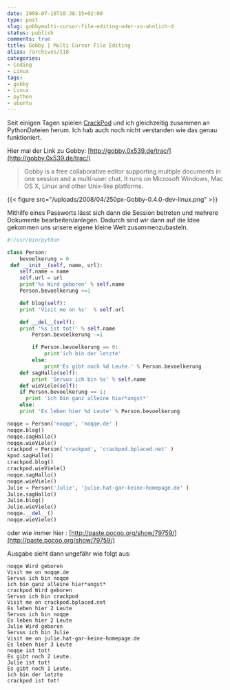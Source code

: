 ```yaml
---
date: 2008-07-18T10:38:15+02:00
type: post
slug: gobbymulti-cursor-file-editing-oder-so-ahnlich-d
status: publish
comments: true
title: Gobby | Multi Cursor File Editing
alias: /archives/118
categories:
- Coding
- Linux
tags:
- gobby
- Linux
- python
- ubuntu
---
```


Seit einigen Tagen spielen [CrackPod](http://crackpod.bplaced.net) und ich gleichzeitig zusammen an PythonDateien herum. Ich hab auch noch nicht verstanden wie das genau funktioniert.

Hier mal der Link zu Gobby: [http://gobby.0x539.de/trac/](http://gobby.0x539.de/trac/)


> Gobby is a free collaborative editor supporting multiple documents in one session and a multi-user chat. It runs on Microsoft Windows, Mac OS X, Linux and other Unix-like platforms.



{{< figure src="/uploads/2008/04/250px-Gobby-0.4.0-dev-linux.png" >}}

Mithilfe eines Passworts lässt sich dann die Session betreten und mehrere Dokumente bearbeiten/anlegen. Dadurch sind wir dann auf die Idee gekommen uns unsere eigene kleine Welt zusammenzubasteln.


``` python
#!/usr/bin/python

class Person:
	bevoelkerung = 0
 def __init__(self, name, url):
 	self.name = name
 	self.url = url
 	print'%s Wird geboren' % self.name
 	Person.bevoelkerung +=1

	def blog(self):
 	print 'Visit me on %s'  % self.url

	def __del__(self):
 	print '%s ist tot!' % self.name
		Person.bevoelkerung -=1

		if Person.bevoelkerung == 0:
			print'ich bin der letzte'
		else:
			print'Es gibt noch %d Leute.' % Person.bevoelkerung
 	def sagHallo(self):
		print 'Servus ich bin %s' % self.name
	def wieViele(self):
	if Person.bevoelkerung == 1:
	  print 'ich bin ganz alleine hier*angst*'
	else:
    print 'Es leben hier %d Leute' % Person.bevoelkerung

noqqe = Person('noqqe', 'noqqe.de' )
noqqe.blog()
noqqe.sagHallo()
noqqe.wieViele()
crackpod = Person('crackpod', 'crackpod.bplaced.net' )
kpod.sagHallo()
crackpod.blog()
crackpod.wieViele()
noqqe.sagHallo()
noqqe.wieViele()
Julie = Person('Julie', 'julie.hat-gar-keine-homepage.de' )
Julie.sagHallo()
Julie.blog()
Julie.wieViele()
noqqe.__del__()
noqqe.wieViele()
```



oder wie immer hier : [http://paste.pocoo.org/show/79759/](http://paste.pocoo.org/show/79759/)

Ausgabe sieht dann ungefähr wie folgt aus:
```
noqqe Wird geboren
Visit me on noqqe.de
Servus ich bin noqqe
ich bin ganz alleine hier*angst*
crackpod Wird geboren
Servus ich bin crackpod
Visit me on crackpod.bplaced.net
Es leben hier 2 Leute
Servus ich bin noqqe
Es leben hier 2 Leute
Julie Wird geboren
Servus ich bin Julie
Visit me on julie.hat-gar-keine-homepage.de
Es leben hier 3 Leute
noqqe ist tot!
Es gibt noch 2 Leute.
Julie ist tot!
Es gibt noch 1 Leute.
ich bin der letzte
crackpod ist tot!
```

